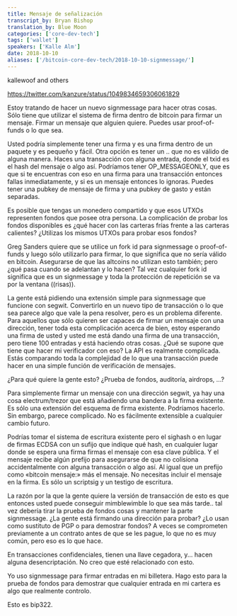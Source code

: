 ```yaml
---
title: Mensaje de señalización 
transcript_by: Bryan Bishop
translation_by: Blue Moon
categories: ['core-dev-tech']
tags: ['wallet']
speakers: ['Kalle Alm']
date: 2018-10-10
aliases: ['/bitcoin-core-dev-tech/2018-10-10-signmessage/']
---
```

kallewoof and others

<https://twitter.com/kanzure/status/1049834659306061829>

Estoy tratando de hacer un nuevo signmessage para hacer otras cosas. Sólo tiene que utilizar el sistema de firma dentro de bitcoin para firmar un mensaje. Firmar un mensaje que alguien quiere. Puedes usar proof-of-funds o lo que sea.

Usted podría simplemente tener una firma y es una firma dentro de un paquete y es pequeño y fácil. Otra opción es tener un .. que no es válido de alguna manera. Haces una transacción con alguna entrada, donde el txid es el hash del mensaje o algo así. Podríamos tener OP_MESSAGEONLY, que es que si te encuentras con eso en una firma para una transacción entonces fallas inmediatamente, y si es un mensaje entonces lo ignoras. Puedes tener una pubkey de mensaje de firma y una pubkey de gasto y están separadas.

Es posible que tengas un monedero compartido y que esos UTXOs representen fondos que posee otra persona. La complicación de probar los fondos disponibles es ¿qué hacer con las carteras frías frente a las carteras calientes? ¿Utilizas los mismos UTXOs para probar esos fondos?

Greg Sanders quiere que se utilice un fork id para signmessage o proof-of-funds y luego sólo utilizarlo para firmar, lo que significa que no sería válido en bitcoin. Asegurarse de que las altcoins no utilizan esto también; pero ¿qué pasa cuando se adelantan y lo hacen? Tal vez cualquier fork id significa que es un signmessage y toda la protección de repetición se va por la ventana ((risas)).

La gente está pidiendo una extensión simple para signmessage que funcione con segwit. Convertirlo en un nuevo tipo de transacción o lo que sea parece algo que vale la pena resolver, pero es un problema diferente. Para aquellos que sólo quieren ser capaces de firmar un mensaje con una dirección, tener toda esta complicación acerca de bien, estoy esperando una firma de usted y usted me está dando una firma de una transacción, pero tiene 100 entradas y está haciendo otras cosas. ¿Qué se supone que tiene que hacer mi verificador con eso? La API es realmente complicada. Estás comparando toda la complejidad de lo que una transacción puede hacer en una simple función de verificación de mensajes.

¿Para qué quiere la gente esto? ¿Prueba de fondos, auditoría, airdrops, ...?

Para simplemente firmar un mensaje con una dirección segwit, ya hay una cosa electrum/trezor que está añadiendo una bandera a la firma existente. Es sólo una extensión del esquema de firma existente. Podríamos hacerlo. Sin embargo, parece complicado. No es fácilmente extensible a cualquier cambio futuro.

Podrías tomar el sistema de escritura existente pero el sighash o en lugar de firmas ECDSA con un sufijo que indique qué hash, en cualquier lugar donde se espera una firma firmas el mensaje con esa clave pública. Y el mensaje recibe algún prefijo para asegurarse de que no colisiona accidentalmente con alguna transacción o algo así. Al igual que un prefijo como «bitcoin mensaje:» más el mensaje. No necesitas incluir el mensaje en la firma. Es sólo un scriptsig y un testigo de escritura.

La razón por la que la gente quiere la versión de transacción de esto es que entonces usted puede conseguir mimblewimble lo que sea más tarde.. tal vez debería tirar la prueba de fondos cosas y mantener la parte signmessage. ¿La gente está firmando una dirección para probar? ¿Lo usan como sustituto de PGP o para demostrar fondos? A veces se comprometen previamente a un contrato antes de que se les pague, lo que no es muy común, pero eso es lo que hace.

En transacciones confidenciales, tienen una llave cegadora, y... hacen alguna desencriptación. No creo que esté relacionado con esto.

Yo uso signmessage para firmar entradas en mi billetera. Hago esto para la prueba de fondos para demostrar que cualquier entrada en mi cartera es algo que realmente controlo.

Esto es bip322.
